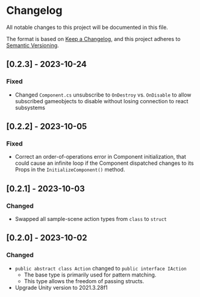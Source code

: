 # Changelog

All notable changes to this project will be documented in this file.

The format is based on [Keep a Changelog](https://keepachangelog.com/en/1.0.0/),
and this project adheres to [Semantic Versioning](https://semver.org/spec/v2.0.0.html).

## [0.2.3] - 2023-10-24

### Fixed

- Changed `Component.cs` unsubscribe to `OnDestroy` vs. `OnDisable` to allow subscribed gameobjects to disable without losing connection to react subsystems

## [0.2.2] - 2023-10-05

### Fixed

- Correct an order-of-operations error in Component initialization, that could cause an infinite loop if the Component dispatched changes to its Props in the `InitializeComponent()` method.

## [0.2.1] - 2023-10-03

### Changed

- Swapped all sample-scene action types from `class` to `struct`

## [0.2.0] - 2023-10-02

### Changed

- `public abstract class Action` changed to `public interface IAction`
  - The base type is primarily used for pattern matching.
  - This type allows the freedom of passing structs.
- Upgrade Unity version to 2021.3.28f1